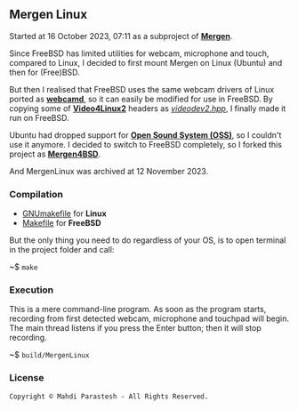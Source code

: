 ## Mergen Linux

Started at 16 October 2023, 07:11 as a subproject of [**Mergen**](https://github.com/fulcrum6378/mergen_android).

Since FreeBSD has limited utilities for webcam, microphone and touch, compared to Linux,
I decided to first mount Mergen on Linux (Ubuntu) and then for (Free)BSD.

But then I realised that FreeBSD uses the same webcam drivers of Linux
ported as [**webcamd**](https://github.com/hselasky/webcamd), so it can easily be modified for use in FreeBSD.
By copying some of [**Video4Linux2**](https://en.wikipedia.org/wiki/Video4Linux) headers
as [*videodev2.hpp*](vis/videodev2.hpp), I finally made it run on FreeBSD.

Ubuntu had dropped support for [**Open Sound System (OSS)**](https://en.wikipedia.org/wiki/Open_Sound_System),
so I couldn't use it anymore. I decided to switch to FreeBSD completely,
so I forked this project as [**Mergen4BSD**](https://github.com/fulcrum6378/mergen4bsd).

And MergenLinux was archived at 12 November 2023.

### Compilation

- [GNUmakefile](GNUmakefile) for **Linux**
- [Makefile](Makefile) for **FreeBSD**

But the only thing you need to do regardless of your OS, is to open terminal in the project folder and call:

~$ `make`

### Execution

This is a mere command-line program. As soon as the program starts,
recording from first detected webcam, microphone and touchpad will begin.
The main thread listens if you press the Enter button; then it will stop recording.

~$ `build/MergenLinux`

### License

```
Copyright © Mahdi Parastesh - All Rights Reserved.
```
